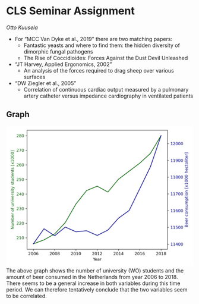 # CLS Seminar Assignment

*Otto Kuusela*

- For “MCC Van Dyke et al., 2019” there are two matching papers:
    - Fantastic yeasts and where to find them: the hidden diversity of dimorphic fungal pathogens
    - The Rise of Coccidioides: Forces Against the Dust Devil Unleashed
- “JT Harvey, Applied Ergonomics, 2002”
    - An analysis of the forces required to drag sheep over various surfaces
- “DW Ziegler et al., 2005”
    - Correlation of continuous cardiac output measured by a pulmonary artery catheter versus impedance cardiography in ventilated patients



## Graph

![graph](assignment_graph.png)
The above graph shows the number of university (WO) students and the amount of beer consumed in the Netherlands from year 2006 to 2018. There seems to be a general increase in both variables during this time period. We can therefore tentatively conclude that the two variables seem to be correlated.

